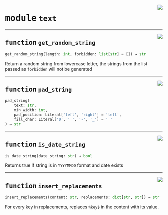 <!-- markdownlint-disable -->

<a href="https://github.com/tum-esm/utils/tree/main/tum_esm_utils/text.py#L0"><img align="right" style="float:right;" src="https://img.shields.io/badge/-source-cccccc?style=flat-square"></a>

# <kbd>module</kbd> `text`





---

<a href="https://github.com/tum-esm/utils/tree/main/tum_esm_utils/text.py#L7"><img align="right" style="float:right;" src="https://img.shields.io/badge/-source-cccccc?style=flat-square"></a>

## <kbd>function</kbd> `get_random_string`

```python
get_random_string(length: int, forbidden: list[str] = []) → str
```

Return a random string from lowercase letter, the strings from the list passed as `forbidden` will not be generated 


---

<a href="https://github.com/tum-esm/utils/tree/main/tum_esm_utils/text.py#L18"><img align="right" style="float:right;" src="https://img.shields.io/badge/-source-cccccc?style=flat-square"></a>

## <kbd>function</kbd> `pad_string`

```python
pad_string(
    text: str,
    min_width: int,
    pad_position: Literal['left', 'right'] = 'left',
    fill_char: Literal['0', ' ', '-', '_'] = ' '
) → str
```






---

<a href="https://github.com/tum-esm/utils/tree/main/tum_esm_utils/text.py#L31"><img align="right" style="float:right;" src="https://img.shields.io/badge/-source-cccccc?style=flat-square"></a>

## <kbd>function</kbd> `is_date_string`

```python
is_date_string(date_string: str) → bool
```

Returns true if string is in `YYYYMMDD` format and date exists 


---

<a href="https://github.com/tum-esm/utils/tree/main/tum_esm_utils/text.py#L40"><img align="right" style="float:right;" src="https://img.shields.io/badge/-source-cccccc?style=flat-square"></a>

## <kbd>function</kbd> `insert_replacements`

```python
insert_replacements(content: str, replacements: dict[str, str]) → str
```

For every key in replacements, replaces `%key$` in the content with its value. 


